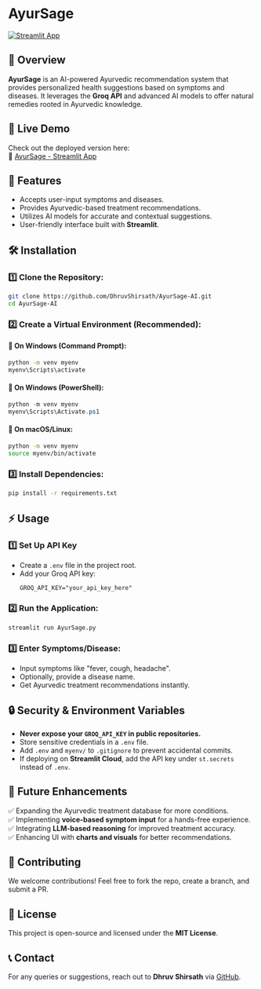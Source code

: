 # AyurSage

[![Streamlit App](https://img.shields.io/badge/Live%20App-AyurSage-blue?style=for-the-badge)](https://ayursage.streamlit.app/)

## 🌿 Overview
**AyurSage** is an AI-powered Ayurvedic recommendation system that provides personalized health suggestions based on symptoms and diseases. It leverages the **Groq API** and advanced AI models to offer natural remedies rooted in Ayurvedic knowledge.

## 🚀 Live Demo
Check out the deployed version here:  
🔗 [AyurSage - Streamlit App](https://ayursage.streamlit.app/)

## 🚀 Features
- Accepts user-input symptoms and diseases.
- Provides Ayurvedic-based treatment recommendations.
- Utilizes AI models for accurate and contextual suggestions.
- User-friendly interface built with **Streamlit**.

## 🛠 Installation

### 1️⃣ Clone the Repository:
```bash
git clone https://github.com/DhruvShirsath/AyurSage-AI.git
cd AyurSage-AI
```

### 2️⃣ Create a Virtual Environment (Recommended):

#### 🔹 On Windows (Command Prompt):
```bash
python -m venv myenv
myenv\Scripts\activate
```
#### 🔹 On Windows (PowerShell):
```powershell
python -m venv myenv
myenv\Scripts\Activate.ps1
```
#### 🔹 On macOS/Linux:
```bash
python -m venv myenv
source myenv/bin/activate
```

### 3️⃣ Install Dependencies:
```bash
pip install -r requirements.txt
```

## ⚡ Usage

### 1️⃣ Set Up API Key
- Create a `.env` file in the project root.
- Add your Groq API key:
  ```
  GROQ_API_KEY="your_api_key_here"
  ```

### 2️⃣ Run the Application:
```bash
streamlit run AyurSage.py
```

### 3️⃣ Enter Symptoms/Disease:
- Input symptoms like "fever, cough, headache".
- Optionally, provide a disease name.
- Get Ayurvedic treatment recommendations instantly.

## 🔒 Security & Environment Variables
- **Never expose your `GROQ_API_KEY` in public repositories.**
- Store sensitive credentials in a `.env` file.
- Add `.env` and `myenv/` to `.gitignore` to prevent accidental commits.
- If deploying on **Streamlit Cloud**, add the API key under `st.secrets` instead of `.env`.

## 🎯 Future Enhancements
✅ Expanding the Ayurvedic treatment database for more conditions.  
✅ Implementing **voice-based symptom input** for a hands-free experience.  
✅ Integrating **LLM-based reasoning** for improved treatment accuracy.  
✅ Enhancing UI with **charts and visuals** for better recommendations.  

## 🤝 Contributing
We welcome contributions! Feel free to fork the repo, create a branch, and submit a PR.

## 📜 License
This project is open-source and licensed under the **MIT License**.

## 📞 Contact
For any queries or suggestions, reach out to **Dhruv Shirsath** via [GitHub](https://github.com/DhruvShirsath).

